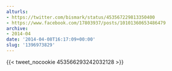 ```yaml
---
alturls:
- https://twitter.com/bismark/status/453567229813350400
- https://www.facebook.com/17803937/posts/10101360653486479
archive:
- 2014-04
date: '2014-04-08T16:17:09+00:00'
slug: '1396973829'
---
```


{{< tweet_nocookie 453566293242032128 >}}
